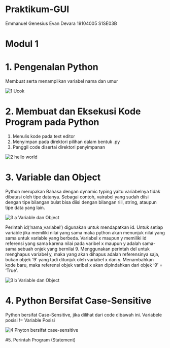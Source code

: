 # Praktikum-GUI
Emmanuel Genesius Evan Devara
19104005
S1SE03B

# Modul 1
# 1. Pengenalan Python
Membuat serta menampilkan variabel nama dan umur

![1  Ucok](https://user-images.githubusercontent.com/72756374/115144986-ae424e00-a079-11eb-9a26-1c860a0ab6b7.png)

# 2. Membuat dan Eksekusi Kode Program pada Python
1. Menulis kode pada text editor
2. Menyimpan pada direktori pilihan dalam bentuk .py
3. Panggil code disertai direktori penyimpanan

![2  hello world](https://user-images.githubusercontent.com/72756374/115145278-f01fc400-a07a-11eb-911a-54c6b8462800.png)

# 3. Variable dan Object
Python merupakan Bahasa dengan dynamic typing yaitu variabelnya tidak dibatasi oleh tipe datanya. Sebagai contoh, vairabel yang sudah diisi dengan tipe bilangan bulat bisa 
diisi dengan bilangan riil, string, ataupun tipe data yang lain.

![3  a  Variable dan Object](https://user-images.githubusercontent.com/72756374/115145465-e185dc80-a07b-11eb-884c-cd658a8ecbdf.png)

Perintah id(‘nama_variabel’) digunakan untuk mendapatkan id. Untuk setiap variable jika memiliki nilai yang sama maka python akan menunjuk nilai yang sama untuk variable yang berbeda. Variabel x maupun y memiliki id referensi yang sama karena nilai pada varibel x maupun y adalah sama-sama sebuah onjek yang bernilai 9. Menggunakan perintah del untuk menghapus variabel y, maka yang akan dihapus adalah referensinya saja, bukan objek ‘9’ yang tadi ditunjuk oleh variabel x dan y. Menambahkan kode baru, maka referensi objek varibel x akan dipindahkan dari objek ‘9’ = ‘True’.

![3  b  Variable dan Object](https://user-images.githubusercontent.com/72756374/115145545-4a6d5480-a07c-11eb-8c3b-ad04259ed10f.png)

# 4. Python Bersifat Case-Sensitive
Python bersifat Case-Sensitive, jika dilihat dari code dibawah ini. 
Variabele posisi != Variable Posisi

![4  Phyton bersifat case-sensitive](https://user-images.githubusercontent.com/72756374/115145720-2eb67e00-a07d-11eb-96fe-41c095f028a5.png)

#5. Perintah Program (Statement)

